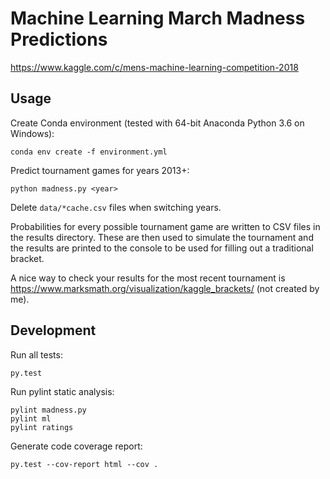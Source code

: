 # Machine Learning March Madness Predictions

https://www.kaggle.com/c/mens-machine-learning-competition-2018

## Usage

Create Conda environment (tested with 64-bit Anaconda Python 3.6 on Windows):

`conda env create -f environment.yml`

Predict tournament games for years 2013+:

`python madness.py <year>`

Delete `data/*cache.csv` files when switching years.

Probabilities for every possible tournament game are written to CSV files in the results directory. These are then used to simulate the tournament and the results are printed to the console to be used for filling out a traditional bracket.

A nice way to check your results for the most recent tournament is https://www.marksmath.org/visualization/kaggle_brackets/ (not created by me).

## Development

Run all tests:

`py.test`

Run pylint static analysis:

```
pylint madness.py
pylint ml
pylint ratings
```

Generate code coverage report:

`py.test --cov-report html --cov .`
